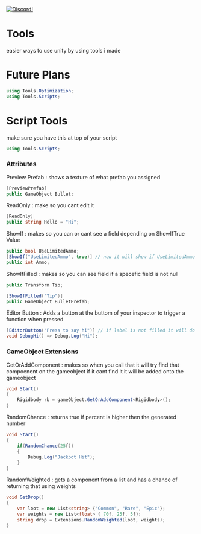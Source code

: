 <a href="https://discord.gg/8tuuGjuEE9"><img src="https://img.shields.io/badge/discord-brightgreen.svg?style=for-the-badge&logo=discord&colorA=23272a&colorB=7289da" alt="Discord!"></a>
# Tools
easier ways to use unity by using tools i made

# Future Plans
```cs
using Tools.Optimization;
using Tools.Scripts;
```

# Script Tools

make sure you have this at top of your script
```cs
using Tools.Scripts;
```

### Attributes

Preview Prefab : shows a texture of what prefab you assigned
```cs
[PreviewPrefab]
public GameObject Bullet;
```

ReadOnly : make so you cant edit it
```cs
[ReadOnly]
public string Hello = "Hi";
```

ShowIf : makes so you can or cant see a field depending on ShowIfTrue Value
```cs
public bool UseLimitedAmmo;
[ShowIf("UseLimitedAmmo", true)] // now it will show if UseLimitedAmmo is true else it wont show
public int Ammo;
```

ShowIfFilled : makes so you can see field if a specefic field is not null
```cs
public Transform Tip;

[ShowIfFilled("Tip")]
public GameObject BulletPrefab;
```

Editor Button : Adds a button at the buttom of your inspector to trigger a function when pressed
```cs
[EditorButton("Press to say hi")] // if label is not filled it will do Function/Method Name
void DebugHi() => Debug.Log("Hi");
```


### GameObject Extensions

GetOrAddComponent : makes so when you call that it will try find that compoenent on the gameobject if it cant find it it will be added onto the gameobject
```cs
void Start()
{
    Rigidbody rb = gameObject.GetOrAddComponent<Rigidbody>();
}
```

RandomChance : returns true if percent is higher then the generated number
```cs
void Start()
{
    if(RandomChance(25f))
    {
        Debug.Log("Jackpot Hit");
    }
}
```

RandomWeighted : gets a component from a list and has a chance of returning that using weights
```cs
void GetDrop()
{
    var loot = new List<string> {"Common", "Rare", "Epic"};
    var weights = new List<float> { 70f, 25f, 5f};
    string drop = Extensions.RandomWeighted(loot, weights);
}
```
